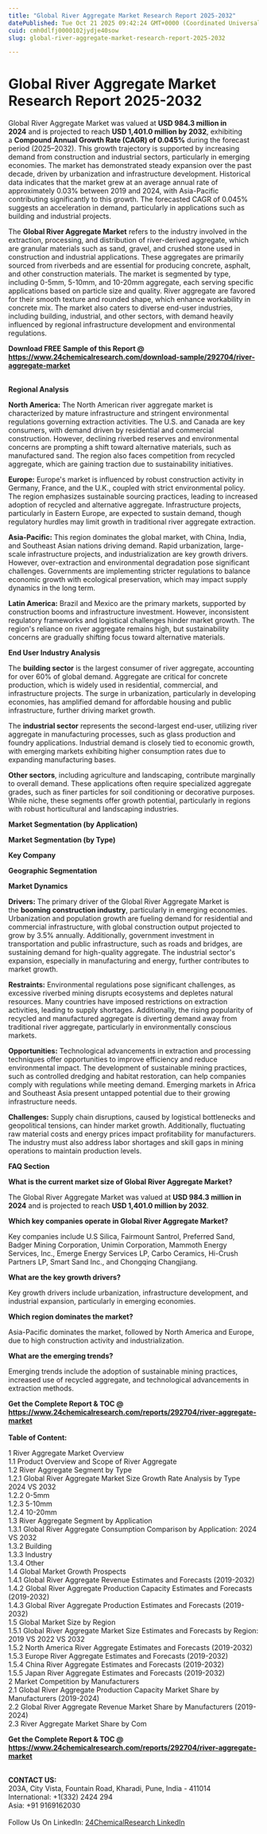 ```yaml
---
title: "Global River Aggregate Market Research Report 2025-2032"
datePublished: Tue Oct 21 2025 09:42:24 GMT+0000 (Coordinated Universal Time)
cuid: cmh0dlfj0000102jydje40sow
slug: global-river-aggregate-market-research-report-2025-2032

---
```


# Global River Aggregate Market Research Report 2025-2032

<p>Global River Aggregate Market was valued at <strong>USD 984.3 million in 2024</strong> and is projected to reach <strong>USD 1,401.0 million by 2032</strong>, exhibiting a <strong>Compound Annual Growth Rate (CAGR) of 0.045%</strong> during the forecast period (2025–2032). This growth trajectory is supported by increasing demand from construction and industrial sectors, particularly in emerging economies. The market has demonstrated steady expansion over the past decade, driven by urbanization and infrastructure development. Historical data indicates that the market grew at an average annual rate of approximately 0.03% between 2019 and 2024, with Asia-Pacific contributing significantly to this growth. The forecasted CAGR of 0.045% suggests an acceleration in demand, particularly in applications such as building and industrial projects.</p><p>
</p><p>The <strong>Global River Aggregate Market</strong> refers to the industry involved in the extraction, processing, and distribution of river-derived aggregate, which are granular materials such as sand, gravel, and crushed stone used in construction and industrial applications. These aggregates are primarily sourced from riverbeds and are essential for producing concrete, asphalt, and other construction materials. The market is segmented by type, including 0-5mm, 5-10mm, and 10-20mm aggregate, each serving specific applications based on particle size and quality. River aggregate are favored for their smooth texture and rounded shape, which enhance workability in concrete mix. The market also caters to diverse end-user industries, including building, industrial, and other sectors, with demand heavily influenced by regional infrastructure development and environmental regulations.</p><div><b>Download FREE Sample of this Report @ 
            <a href="https://www.24chemicalresearch.com/download-sample/292704/river-aggregate-market">
            https://www.24chemicalresearch.com/download-sample/292704/river-aggregate-market</a></b></div><br><p>
<strong>Regional Analysis</strong></p><p>
</p><p><strong>North America:</strong> The North American river aggregate market is characterized by mature infrastructure and stringent environmental regulations governing extraction activities. The U.S. and Canada are key consumers, with demand driven by residential and commercial construction. However, declining riverbed reserves and environmental concerns are prompting a shift toward alternative materials, such as manufactured sand. The region also faces competition from recycled aggregate, which are gaining traction due to sustainability initiatives.</p><p>
</p><p><strong>Europe:</strong> Europe's market is influenced by robust construction activity in Germany, France, and the U.K., coupled with strict environmental policy. The region emphasizes sustainable sourcing practices, leading to increased adoption of recycled and alternative aggregate. Infrastructure projects, particularly in Eastern Europe, are expected to sustain demand, though regulatory hurdles may limit growth in traditional river aggregate extraction.</p><p>
</p><p><strong>Asia-Pacific:</strong> This region dominates the global market, with China, India, and Southeast Asian nations driving demand. Rapid urbanization, large-scale infrastructure projects, and industrialization are key growth drivers. However, over-extraction and environmental degradation pose significant challenges. Governments are implementing stricter regulations to balance economic growth with ecological preservation, which may impact supply dynamics in the long term.</p><p>
</p><p><strong>Latin America:</strong> Brazil and Mexico are the primary markets, supported by construction booms and infrastructure investment. However, inconsistent regulatory frameworks and logistical challenges hinder market growth. The region's reliance on river aggregate remains high, but sustainability concerns are gradually shifting focus toward alternative materials.</p><p>
<strong>End User Industry Analysis</strong></p><p>
</p><p>The <strong>building sector</strong> is the largest consumer of river aggregate, accounting for over 60% of global demand. Aggregate are critical for concrete production, which is widely used in residential, commercial, and infrastructure projects. The surge in urbanization, particularly in developing economies, has amplified demand for affordable housing and public infrastructure, further driving market growth.</p><p>
</p><p>The <strong>industrial sector</strong> represents the second-largest end-user, utilizing river aggregate in manufacturing processes, such as glass production and foundry applications. Industrial demand is closely tied to economic growth, with emerging markets exhibiting higher consumption rates due to expanding manufacturing bases.</p><p>
</p><p><strong>Other sectors</strong>, including agriculture and landscaping, contribute marginally to overall demand. These applications often require specialized aggregate grades, such as finer particles for soil conditioning or decorative purposes. While niche, these segments offer growth potential, particularly in regions with robust horticultural and landscaping industries.</p><p>
<strong>Market Segmentation (by Application)</strong></p><p>
</p><p>
<strong>Market Segmentation (by Type)</strong></p><p>
</p><p>
<strong>Key Company</strong></p><p>
</p><p>
<strong>Geographic Segmentation</strong></p><p>
</p><p>
<strong>Market Dynamics</strong></p><p>
</p><p><strong>Drivers:</strong> The primary driver of the Global River Aggregate Market is the <strong>booming construction industry</strong>, particularly in emerging economies. Urbanization and population growth are fueling demand for residential and commercial infrastructure, with global construction output projected to grow by 3.5% annually. Additionally, government investment in transportation and public infrastructure, such as roads and bridges, are sustaining demand for high-quality aggregate. The industrial sector's expansion, especially in manufacturing and energy, further contributes to market growth.</p><p>
</p><p><strong>Restraints:</strong> Environmental regulations pose significant challenges, as excessive riverbed mining disrupts ecosystems and depletes natural resources. Many countries have imposed restrictions on extraction activities, leading to supply shortages. Additionally, the rising popularity of recycled and manufactured aggregate is diverting demand away from traditional river aggregate, particularly in environmentally conscious markets.</p><p>
</p><p><strong>Opportunities:</strong> Technological advancements in extraction and processing techniques offer opportunities to improve efficiency and reduce environmental impact. The development of sustainable mining practices, such as controlled dredging and habitat restoration, can help companies comply with regulations while meeting demand. Emerging markets in Africa and Southeast Asia present untapped potential due to their growing infrastructure needs.</p><p>
</p><p><strong>Challenges:</strong> Supply chain disruptions, caused by logistical bottlenecks and geopolitical tensions, can hinder market growth. Additionally, fluctuating raw material costs and energy prices impact profitability for manufacturers. The industry must also address labor shortages and skill gaps in mining operations to maintain production levels.</p><p>
<strong>FAQ Section</strong></p><p>
</p><p><strong>What is the current market size of Global River Aggregate Market?</strong></p><p>
</p><p>The Global River Aggregate Market was valued at <strong>USD 984.3 million in 2024</strong> and is projected to reach <strong>USD 1,401.0 million by 2032</strong>.</p><p>
</p><p><strong>Which key companies operate in Global River Aggregate Market?</strong></p><p>
</p><p>Key companies include U.S Silica, Fairmount Santrol, Preferred Sand, Badger Mining Corporation, Unimin Corporation, Mammoth Energy Services, Inc., Emerge Energy Services LP, Carbo Ceramics, Hi-Crush Partners LP, Smart Sand Inc., and Chongqing Changjiang.</p><p>
</p><p><strong>What are the key growth drivers?</strong></p><p>
</p><p>Key growth drivers include urbanization, infrastructure development, and industrial expansion, particularly in emerging economies.</p><p>
</p><p><strong>Which region dominates the market?</strong></p><p>
</p><p>Asia-Pacific dominates the market, followed by North America and Europe, due to high construction activity and industrialization.</p><p>
</p><p><strong>What are the emerging trends?</strong></p><p>
</p><p>Emerging trends include the adoption of sustainable mining practices, increased use of recycled aggregate, and technological advancements in extraction methods.</p>

<div><b>Get the Complete Report & TOC @ 
            <a href="https://www.24chemicalresearch.com/reports/292704/river-aggregate-market">
            https://www.24chemicalresearch.com/reports/292704/river-aggregate-market</a></b></div><br>
            <b>Table of Content:</b><p>1 River Aggregate Market Overview<br />
    1.1 Product Overview and Scope of River Aggregate<br />
    1.2 River Aggregate Segment by Type<br />
        1.2.1 Global River Aggregate Market Size Growth Rate Analysis by Type 2024 VS 2032<br />
        1.2.2 0-5mm<br />
        1.2.3 5-10mm<br />
        1.2.4 10-20mm<br />
    1.3 River Aggregate Segment by Application<br />
        1.3.1 Global River Aggregate Consumption Comparison by Application: 2024 VS 2032<br />
        1.3.2 Building<br />
        1.3.3 Industry<br />
        1.3.4 Other<br />
    1.4 Global Market Growth Prospects<br />
        1.4.1 Global River Aggregate Revenue Estimates and Forecasts (2019-2032)<br />
        1.4.2 Global River Aggregate Production Capacity Estimates and Forecasts (2019-2032)<br />
        1.4.3 Global River Aggregate Production Estimates and Forecasts (2019-2032)<br />
    1.5 Global Market Size by Region<br />
        1.5.1 Global River Aggregate Market Size Estimates and Forecasts by Region: 2019 VS 2022 VS 2032<br />
        1.5.2 North America River Aggregate Estimates and Forecasts (2019-2032)<br />
        1.5.3 Europe River Aggregate Estimates and Forecasts (2019-2032)<br />
        1.5.4 China River Aggregate Estimates and Forecasts (2019-2032)<br />
        1.5.5 Japan River Aggregate Estimates and Forecasts (2019-2032)<br />
2 Market Competition by Manufacturers<br />
    2.1 Global River Aggregate Production Capacity Market Share by Manufacturers (2019-2024)<br />
    2.2 Global River Aggregate Revenue Market Share by Manufacturers (2019-2024)<br />
    2.3 River Aggregate Market Share by Com</p>

<div><b>Get the Complete Report & TOC @ 
            <a href="https://www.24chemicalresearch.com/reports/292704/river-aggregate-market">
            https://www.24chemicalresearch.com/reports/292704/river-aggregate-market</a></b></div><br>

<b>CONTACT US:</b><br>
            203A, City Vista, Fountain Road, Kharadi, Pune, India - 411014<br>
            International: +1(332) 2424 294<br>
            Asia: +91 9169162030 <br><br>
            Follow Us On LinkedIn: <a href="https://www.linkedin.com/company/24chemicalresearch/">24ChemicalResearch LinkedIn</a>